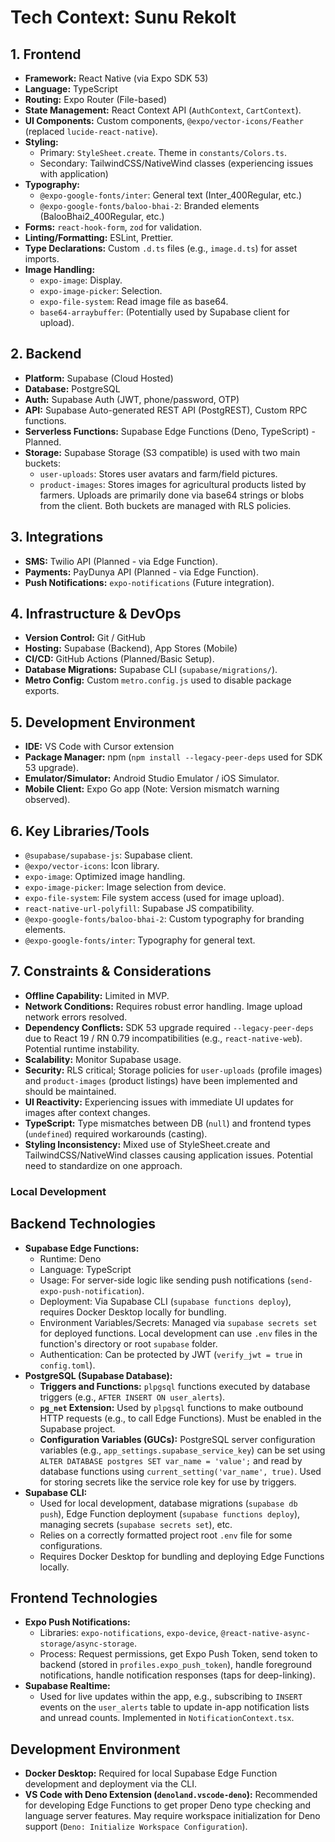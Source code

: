 # Tech Context: Sunu Rekolt

## 1. Frontend

*   **Framework:** React Native (via Expo SDK 53)
*   **Language:** TypeScript
*   **Routing:** Expo Router (File-based)
*   **State Management:** React Context API (`AuthContext`, `CartContext`).
*   **UI Components:** Custom components, `@expo/vector-icons/Feather` (replaced `lucide-react-native`).
*   **Styling:** 
    *   Primary: `StyleSheet.create`. Theme in `constants/Colors.ts`.
    *   Secondary: TailwindCSS/NativeWind classes (experiencing issues with application)
*   **Typography:**
    *   `@expo-google-fonts/inter`: General text (Inter_400Regular, etc.)
    *   `@expo-google-fonts/baloo-bhai-2`: Branded elements (BalooBhai2_400Regular, etc.)
*   **Forms:** `react-hook-form`, `zod` for validation.
*   **Linting/Formatting:** ESLint, Prettier.
*   **Type Declarations:** Custom `.d.ts` files (e.g., `image.d.ts`) for asset imports.
*   **Image Handling:**
    *   `expo-image`: Display.
    *   `expo-image-picker`: Selection.
    *   `expo-file-system`: Read image file as base64.
    *   `base64-arraybuffer`: (Potentially used by Supabase client for upload).

## 2. Backend

*   **Platform:** Supabase (Cloud Hosted)
*   **Database:** PostgreSQL
*   **Auth:** Supabase Auth (JWT, phone/password, OTP)
*   **API:** Supabase Auto-generated REST API (PostgREST), Custom RPC functions.
*   **Serverless Functions:** Supabase Edge Functions (Deno, TypeScript) - Planned.
*   **Storage:** Supabase Storage (S3 compatible) is used with two main buckets:
    *   `user-uploads`: Stores user avatars and farm/field pictures.
    *   `product-images`: Stores images for agricultural products listed by farmers.
    Uploads are primarily done via base64 strings or blobs from the client. Both buckets are managed with RLS policies.

## 3. Integrations

*   **SMS:** Twilio API (Planned - via Edge Function).
*   **Payments:** PayDunya API (Planned - via Edge Function).
*   **Push Notifications:** `expo-notifications` (Future integration).

## 4. Infrastructure & DevOps

*   **Version Control:** Git / GitHub
*   **Hosting:** Supabase (Backend), App Stores (Mobile)
*   **CI/CD:** GitHub Actions (Planned/Basic Setup).
*   **Database Migrations:** Supabase CLI (`supabase/migrations/`).
*   **Metro Config:** Custom `metro.config.js` used to disable package exports.

## 5. Development Environment

*   **IDE:** VS Code with Cursor extension
*   **Package Manager:** npm (`npm install --legacy-peer-deps` used for SDK 53 upgrade).
*   **Emulator/Simulator:** Android Studio Emulator / iOS Simulator.
*   **Mobile Client:** Expo Go app (Note: Version mismatch warning observed).

## 6. Key Libraries/Tools

*   `@supabase/supabase-js`: Supabase client.
*   `@expo/vector-icons`: Icon library.
*   `expo-image`: Optimized image handling.
*   `expo-image-picker`: Image selection from device.
*   `expo-file-system`: File system access (used for image upload).
*   `react-native-url-polyfill`: Supabase JS compatibility.
*   `@expo-google-fonts/baloo-bhai-2`: Custom typography for branding elements.
*   `@expo-google-fonts/inter`: Typography for general text.

## 7. Constraints & Considerations

*   **Offline Capability:** Limited in MVP.
*   **Network Conditions:** Requires robust error handling. Image upload network errors resolved.
*   **Dependency Conflicts:** SDK 53 upgrade required `--legacy-peer-deps` due to React 19 / RN 0.79 incompatibilities (e.g., `react-native-web`). Potential runtime instability.
*   **Scalability:** Monitor Supabase usage.
*   **Security:** RLS critical; Storage policies for `user-uploads` (profile images) and `product-images` (product listings) have been implemented and should be maintained.
*   **UI Reactivity:** Experiencing issues with immediate UI updates for images after context changes.
*   **TypeScript:** Type mismatches between DB (`null`) and frontend types (`undefined`) required workarounds (casting).
*   **Styling Inconsistency:** Mixed use of StyleSheet.create and TailwindCSS/NativeWind classes causing application issues. Potential need to standardize on one approach.

### Local Development 

## Backend Technologies

*   **Supabase Edge Functions:**
    *   Runtime: Deno
    *   Language: TypeScript
    *   Usage: For server-side logic like sending push notifications (`send-expo-push-notification`).
    *   Deployment: Via Supabase CLI (`supabase functions deploy`), requires Docker Desktop locally for bundling.
    *   Environment Variables/Secrets: Managed via `supabase secrets set` for deployed functions. Local development can use `.env` files in the function's directory or root `supabase` folder.
    *   Authentication: Can be protected by JWT (`verify_jwt = true` in `config.toml`).
*   **PostgreSQL (Supabase Database):**
    *   **Triggers and Functions:** `plpgsql` functions executed by database triggers (e.g., `AFTER INSERT ON user_alerts`).
    *   **`pg_net` Extension:** Used by `plpgsql` functions to make outbound HTTP requests (e.g., to call Edge Functions). Must be enabled in the Supabase project.
    *   **Configuration Variables (GUCs):** PostgreSQL server configuration variables (e.g., `app_settings.supabase_service_key`) can be set using `ALTER DATABASE postgres SET var_name = 'value';` and read by database functions using `current_setting('var_name', true)`. Used for storing secrets like the service role key for use by triggers.
*   **Supabase CLI:**
    *   Used for local development, database migrations (`supabase db push`), Edge Function deployment (`supabase functions deploy`), managing secrets (`supabase secrets set`), etc.
    *   Relies on a correctly formatted project root `.env` file for some configurations.
    *   Requires Docker Desktop for bundling and deploying Edge Functions locally.

## Frontend Technologies

*   **Expo Push Notifications:**
    *   Libraries: `expo-notifications`, `expo-device`, `@react-native-async-storage/async-storage`.
    *   Process: Request permissions, get Expo Push Token, send token to backend (stored in `profiles.expo_push_token`), handle foreground notifications, handle notification responses (taps for deep-linking).
*   **Supabase Realtime:**
    *   Used for live updates within the app, e.g., subscribing to `INSERT` events on the `user_alerts` table to update in-app notification lists and unread counts. Implemented in `NotificationContext.tsx`.

## Development Environment
*   **Docker Desktop:** Required for local Supabase Edge Function development and deployment via the CLI.
*   **VS Code with Deno Extension (`denoland.vscode-deno`):** Recommended for developing Edge Functions to get proper Deno type checking and language server features. May require workspace initialization for Deno support (`Deno: Initialize Workspace Configuration`). 